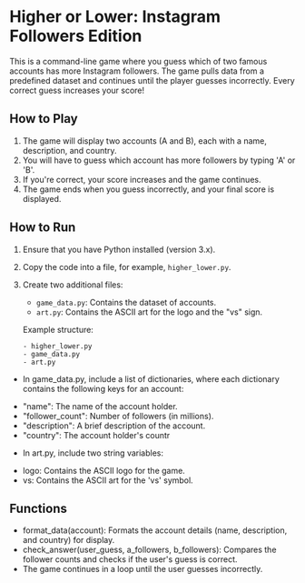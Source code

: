 # Higher or Lower: Instagram Followers Edition

This is a command-line game where you guess which of two famous accounts has more Instagram followers. The game pulls data from a predefined dataset and continues until the player guesses incorrectly. Every correct guess increases your score!

## How to Play

1. The game will display two accounts (A and B), each with a name, description, and country.
2. You will have to guess which account has more followers by typing 'A' or 'B'.
3. If you're correct, your score increases and the game continues.
4. The game ends when you guess incorrectly, and your final score is displayed.

## How to Run

1. Ensure that you have Python installed (version 3.x).
2. Copy the code into a file, for example, `higher_lower.py`.
3. Create two additional files:
   - `game_data.py`: Contains the dataset of accounts.
   - `art.py`: Contains the ASCII art for the logo and the "vs" sign.
   
   Example structure:
   ```plaintext
   - higher_lower.py
   - game_data.py
   - art.py

* In game_data.py, include a list of dictionaries, where each dictionary contains the following keys for an account:

- "name": The name of the account holder.
- "follower_count": Number of followers (in millions).
- "description": A brief description of the account.
- "country": The account holder's countr

* In art.py, include two string variables:

- logo: Contains the ASCII logo for the game.
- vs: Contains the ASCII art for the 'vs' symbol.

## Functions
- format_data(account): Formats the account details (name, description, and country) for display.
- check_answer(user_guess, a_followers, b_followers): Compares the follower counts and checks if the user's guess is correct.
- The game continues in a loop until the user guesses incorrectly.